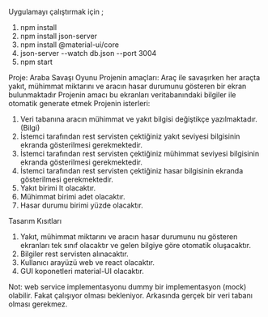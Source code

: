Uygulamayı çalıştırmak için ;

1. npm install
2. npm install json-server
3. npm install @material-ui/core
4. json-server --watch db.json --port 3004
5. npm start

Proje: Araba Savaşı Oyunu
Projenin amaçları: Araç ile savaşırken her araçta yakıt, mühimmat miktarını ve aracın hasar durumunu gösteren bir ekran bulunmaktadır Projenin amacı bu ekranları veritabanındaki bilgiler ile otomatik generate etmek
Projenin isterleri:

1. Veri tabanına aracın mühimmat ve yakıt bilgisi değiştikçe yazılmaktadır. (Bilgi)
2. İstemci tarafından rest servisten çektiğiniz yakıt seviyesi bilgisinin ekranda gösterilmesi gerekmektedir.
3. İstemci tarafından rest servisten çektiğiniz mühimmat seviyesi bilgisinin ekranda gösterilmesi gerekmektedir.
4. İstemci tarafından rest servisten çektiğiniz hasar bilgisinin ekranda gösterilmesi gerekmektedir.
5. Yakıt birimi lt olacaktır.
6. Mühimmat birimi adet olacaktır.
7. Hasar durumu birimi yüzde olacaktır.

Tasarım Kısıtları

1. Yakıt, mühimmat miktarını ve aracın hasar durumunu nu gösteren ekranları tek sınıf olacaktır ve gelen bilgiye göre otomatik oluşacaktır.
2. Bilgiler rest servisten alınacaktır.
3. Kullanıcı arayüzü web ve react olacaktır.
4. GUI koponetleri material-UI olacaktır.

Not: web service implementasyonu dummy bir implementasyon (mock) olabilir. Fakat çalışıyor olması bekleniyor. Arkasında gerçek bir veri tabanı olması gerekmez.

